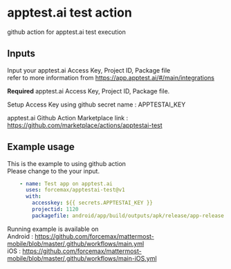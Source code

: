 # apptest.ai test action

github action for apptest.ai test execution 

## Inputs

Input your apptest.ai Access Key, Project ID, Package file <br />
refer to more information from https://app.apptest.ai/#/main/integrations

**Required** apptest.ai Access Key, Project ID, Package file.

Setup Access Key using github secret name : APPTESTAI_KEY

apptest.ai Github Action Marketplace link : https://github.com/marketplace/actions/apptestai-test

## Example usage
This is the example to using github action <br />
Please change to the your input.

```yaml
    - name: Test app on apptest.ai
      uses: forcemax/apptestai-test@v1
      with:
        accesskey: ${{ secrets.APPTESTAI_KEY }}
        projectid: 1120
        packagefile: android/app/build/outputs/apk/release/app-release.apk
```

Running example is available on <br />
Android : https://github.com/forcemax/mattermost-mobile/blob/master/.github/workflows/main.yml <br />
iOS : https://github.com/forcemax/mattermost-mobile/blob/master/.github/workflows/main-iOS.yml
